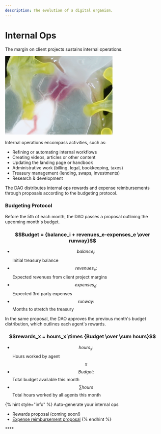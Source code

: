 ```yaml
---
description: The evolution of a digital organism.
---
```


# Internal Ops

The margin on client projects sustains internal operations.

![](../.gitbook/assets/heartbeat.gif)

Internal operations encompass activities, such as:

* Refining or automating internal workflows
* Creating videos, articles or other content
* Updating the landing page or handbook
* Administrative work \(billing, legal, bookkeeping, taxes\)
* Treasury management \(lending, swaps, investments\)
* Research & development

The DAO distributes internal ops rewards and expense reimbursements through proposals according to the budgeting protocol.

### Budgeting Protocol

Before the 5th of each month, the DAO passes a proposal outlining the upcoming month's budget.

### $$Budget = {balance_i + revenues_e-expenses_e \over runway}$$ 

* $$balance_i:$$ Initial treasury balance 
* $$revenues_e:$$ Expected revenues from client project margins
* $$expenses_e:$$ Expected 3rd party expenses
* $$runway:$$ Months to stretch the treasury

In the same proposal, the DAO approves the previous month's budget distribution, which outlines each agent's rewards.

### $$rewards_x = hours_x \times {Budget \over \sum hours}$$ 

* $$hours_x  :$$ Hours worked by agent$$x$$
* $$Budget  :$$ Total budget available this month
* $$\sum hours$$ Total hours worked by all agents this month

{% hint style="info" %}
Auto-generate your internal ops

* Rewards proposal \(coming soon!\)
* [Expense reimbursement proposal](https://airtable.com/shrHRl0KK72Sl6cWr)
{% endhint %}

\*\*\*\*

